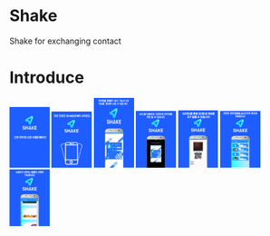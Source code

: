 # Shake
Shake for exchanging contact




Introduce
===============================================================
<img src="/app/src/main/res/drawable/page_num1.png" width="14%"> <img src="/app/src/main/res/drawable/page_num2.png" width="14%"> 
<img src="/app/src/main/res/drawable/page_num3.png" width="14%"> 
<img src="/app/src/main/res/drawable/page_num4.png" width="14%"> 
<img src="/app/src/main/res/drawable/page_num5.png" width="14%"> 
<img src="/app/src/main/res/drawable/page_num6.png" width="14%"> 
<img src="/app/src/main/res/drawable/page_num7.png" width="14%"> 
